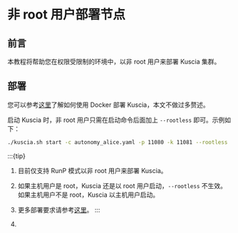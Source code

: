 # 非 root 用户部署节点

## 前言

本教程将帮助您在权限受限制的环境中，以非 root 用户来部署 Kuscia 集群。

## 部署

您可以参考[这里](./deploy_p2p_cn.md)了解如何使用 Docker 部署 Kuscia，本文不做过多赘述。

启动 Kuscia 时，非 root 用户只需在启动命令后面加上 `--rootless` 即可。示例如下：

```bash
./kuscia.sh start -c autonomy_alice.yaml -p 11080 -k 11081 --rootless
```

:::{tip}

1. 目前仅支持 RunP 模式以非 root 用户来部署 Kuscia。
2. 如果主机用户是 root，Kuscia 还是以 root 用户启动，`--rootless` 不生效。如果主机用户不是 root，Kuscia 以主机用户启动。
3. 更多部署要求请参考[这里](../deploy_check.md)。
:::

4.

